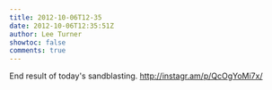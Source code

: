 ```yaml
---
title: 2012-10-06T12-35
date: 2012-10-06T12:35:51Z
author: Lee Turner
showtoc: false
comments: true
---
```


End result of today's sandblasting.  http://instagr.am/p/QcOgYoMi7x/

